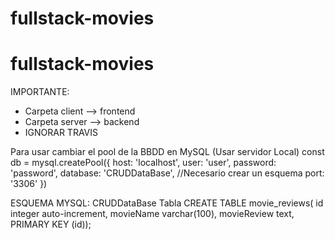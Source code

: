 # fullstack-movies
# fullstack-movies

IMPORTANTE:
- Carpeta client --> frontend
- Carpeta server --> backend
- IGNORAR TRAVIS

Para usar cambiar el pool de la BBDD en MySQL (Usar servidor Local)
const db = mysql.createPool({
    host: 'localhost',
    user: 'user',
    password: 'password',
    database: 'CRUDDataBase', //Necesario crear un esquema
    port: '3306'
})

ESQUEMA MYSQL: CRUDDataBase
Tabla
CREATE TABLE movie_reviews(
	id	integer auto-increment,
	movieName	varchar(100),
	movieReview	text,
	PRIMARY KEY (id));
